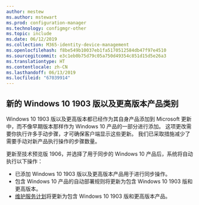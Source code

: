 ```yaml
---
author: mestew
ms.author: mstewart
ms.prod: configuration-manager
ms.technology: configmgr-other
ms.topic: include
ms.date: 06/12/2019
ms.collection: M365-identity-device-management
ms.openlocfilehash: f8be549b10037eb1fa5170512584db47f97e4510
ms.sourcegitcommit: e3c1eb0b75d79c05a750d49354c851d15d5e26a3
ms.translationtype: HT
ms.contentlocale: zh-CN
ms.lasthandoff: 06/13/2019
ms.locfileid: "67039914"
---
```

## <a name="new-windows-10-version-1903-and-later-product-category"></a>新的 Windows 10 1903 版以及更高版本产品类别
<!--4682946-->

Windows 10 1903 版以及更高版本都已经作为其自身产品添加到 Microsoft 更新中，而不像早期版本那样作为 Windows 10 产品的一部分进行添加。 这项更改需要你执行许多手动步骤，才可确保客户端显示这些更新。 我们已采取措施减少了需要手动对新产品执行操作的步骤数量。

更新至技术预览版 1906，并选择了用于同步的 Windows 10 产品后，系统将自动执行以下操作：

- 已添加 Windows 10 1903 版以及更高版本产品用于进行同步操作。
- 包含 Windows 10 产品的自动部署规则将更新为包含 Windows 10 1903 版和更高版本。
- [维护服务计划](/sccm/osd/deploy-use/manage-windows-as-a-service)将更新为包含 Windows 10 1903 版和更高版本产品。

